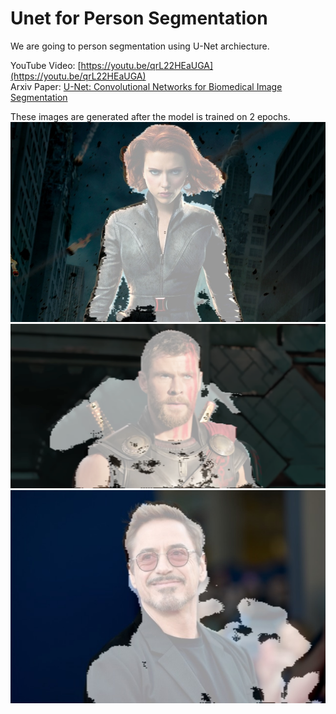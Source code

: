 # Unet for Person Segmentation
We are going to person segmentation using U-Net archiecture.

YouTube Video: [https://youtu.be/qrL22HEaUGA](https://youtu.be/qrL22HEaUGA) <br/>
Arxiv Paper: [U-Net: Convolutional Networks for Biomedical Image Segmentation](https://arxiv.org/abs/1505.04597])

These images are generated after the model is trained on 2 epochs.
![Person Segmentation](save_images/Black-Widow-Avengers.jpg)
![Person Segmentation](save_images/evolution-of-thor-5.png)
![Person Segmentation](save_images/Robert-Downey-Jr-3-640x433.jpg)


